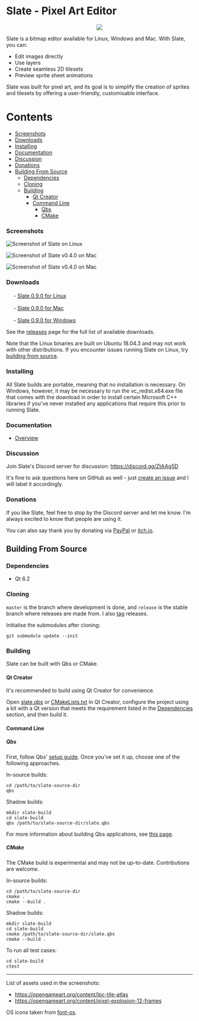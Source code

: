 # Slate - Pixel Art Editor

<p align="center">
  <img src="https://github.com/mitchcurtis/slate/blob/release/app/images/logo/slate-icon-web.svg" />
</p>

Slate is a bitmap editor available for Linux, Windows and Mac. With Slate, you can:

- Edit images directly
- Use layers
- Create seamless 2D tilesets
- Preview sprite sheet animations

Slate was built for pixel art, and its goal is to simplify the creation of sprites and tilesets by offering a user-friendly, customisable interface.

<!--
    Note: generate the table of contents for each file with the following commands:

    cd ~/dev/slate
    doctoc . --github --title '# Contents'
-->

<!-- START doctoc generated TOC please keep comment here to allow auto update -->
<!-- DON'T EDIT THIS SECTION, INSTEAD RE-RUN doctoc TO UPDATE -->
# Contents

  - [Screenshots](#screenshots)
  - [Downloads](#downloads)
  - [Installing](#installing)
  - [Documentation](#documentation)
  - [Discussion](#discussion)
  - [Donations](#donations)
- [Building From Source](#building-from-source)
  - [Dependencies](#dependencies)
  - [Cloning](#cloning)
  - [Building](#building)
    - [Qt Creator](#qt-creator)
    - [Command Line](#command-line)
      - [Qbs](#qbs)
      - [CMake](#cmake)

<!-- END doctoc generated TOC please keep comment here to allow auto update -->

### Screenshots

![Screenshot of Slate on Linux](https://github.com/mitchcurtis/slate/blob/release/doc/images/slate-v0.1.0-tileset-linux.png "Screenshot of Slate on Linux")

![Screenshot of Slate v0.4.0 on Mac](https://github.com/mitchcurtis/slate/blob/release/doc/images/slate-v0.4.0-layers-mac.png "Screenshot of Slate v0.4.0 on Mac")

![Screenshot of Slate v0.4.0 on Mac](https://github.com/mitchcurtis/slate/blob/release/doc/images/slate-v0.4.0-animation-mac.png "Screenshot of Slate v0.4.0 on Mac")

### Downloads ###

<!-- ![Linux](https://github.com/mitchcurtis/slate/blob/release/doc/images/os-icon-tux.svg "Linux") -->
<img src="https://github.com/mitchcurtis/slate/blob/release/doc/images/os-icon-tux.svg" width="16" height="16"> - [Slate 0.9.0 for Linux](https://github.com/mitchcurtis/slate/releases/download/v0.9.0/Slate-v0.9.0-linux.tar.xz)

<!-- ![Mac](https://github.com/mitchcurtis/slate/blob/release/doc/images/os-icon-mac.svg "Mac") -->
<img src="https://github.com/mitchcurtis/slate/blob/release/doc/images/os-icon-mac.svg" width="16" height="16"> - [Slate 0.9.0 for Mac](https://github.com/mitchcurtis/slate/releases/download/v0.9.0/Slate-v0.9.0-mac.dmg)

<!-- ![Windows](https://github.com/mitchcurtis/slate/blob/release/doc/images/os-icon-win.svg "Windows") -->
<img src="https://github.com/mitchcurtis/slate/blob/release/doc/images/os-icon-win.svg" width="16" height="16"> - [Slate 0.9.0 for Windows](https://github.com/mitchcurtis/slate/releases/download/v0.9.0/Slate-v0.9.0-windows.zip)

See the [releases](https://github.com/mitchcurtis/slate/releases) page for the full list of available downloads.

Note that the Linux binaries are built on Ubuntu 18.04.3 and may not work with other distributions. If you encounter issues running Slate on Linux, try [building from source](#building-from-source).

### Installing ###

All Slate builds are portable, meaning that no installation is necessary. On Windows, however, it may be necessary to run the vc_redist.x64.exe file that comes with the download in order to install certain Microsoft C++ libraries if you've never installed any applications that require this prior to running Slate.

### Documentation ###
- [Overview](https://github.com/mitchcurtis/slate/blob/release/doc/overview.md)

### Discussion ###

Join Slate's Discord server for discussion: https://discord.gg/ZtAAg5D

It's fine to ask questions here on GitHub as well - just [create an issue](https://github.com/mitchcurtis/slate/issues/new) and I will label it accordingly.

### Donations ###

If you like Slate, feel free to stop by the Discord server and let me know. I'm always excited to know that people are using it.

You can also say thank you by donating via [PayPal](https://www.paypal.com/cgi-bin/webscr?cmd=_s-xclick&hosted_button_id=LLLVPKU2JW9P8&source=url) or [itch.io](https://mitchcurtis.itch.io/slate).

## Building From Source ##

### Dependencies ###

* Qt 6.2

### Cloning ###

`master` is the branch where development is done, and `release` is the stable branch where releases are made from. I also [tag](https://github.com/mitchcurtis/slate/tags) releases.

Initialise the submodules after cloning:

    git submodule update --init

### Building ###

Slate can be built with Qbs or CMake.

#### Qt Creator ####

It's recommended to build using Qt Creator for convenience.

Open [slate.qbs](https://github.com/mitchcurtis/slate/blob/release/slate.qbs) or [CMakeLists.txt](https://github.com/mitchcurtis/slate/blob/master/CMakeLists.txt) in Qt Creator, configure the project using a kit with a Qt version that meets the requirement listed in the [Dependencies](#dependencies) section, and then build it.

#### Command Line ####

##### Qbs

First, follow Qbs' [setup guide](http://doc.qt.io/qbs/setup.html). Once you've set it up, choose one of the following approaches.

In-source builds:

    cd /path/to/slate-source-dir
    qbs

Shadow builds:

    mkdir slate-build
    cd slate-build
    qbs /path/to/slate-source-dir/slate.qbs

For more information about building Qbs applications, see [this page](http://doc.qt.io/qbs/building-applications.html).

##### CMake

The CMake build is experimental and may not be up-to-date. Contributions are welcome.

In-source builds:

    cd /path/to/slate-source-dir
    cmake .
    cmake --build .

Shadow builds:

    mkdir slate-build
    cd slate-build
    cmake /path/to/slate-source-dir/slate.qbs
    cmake --build .

To run all test cases:

    cd slate-build
    ctest

---

List of assets used in the screenshots:

- https://opengameart.org/content/lpc-tile-atlas
- https://opengameart.org/content/pixel-explosion-12-frames

OS icons taken from [font-os](https://github.com/JeyKeu/font-os).
